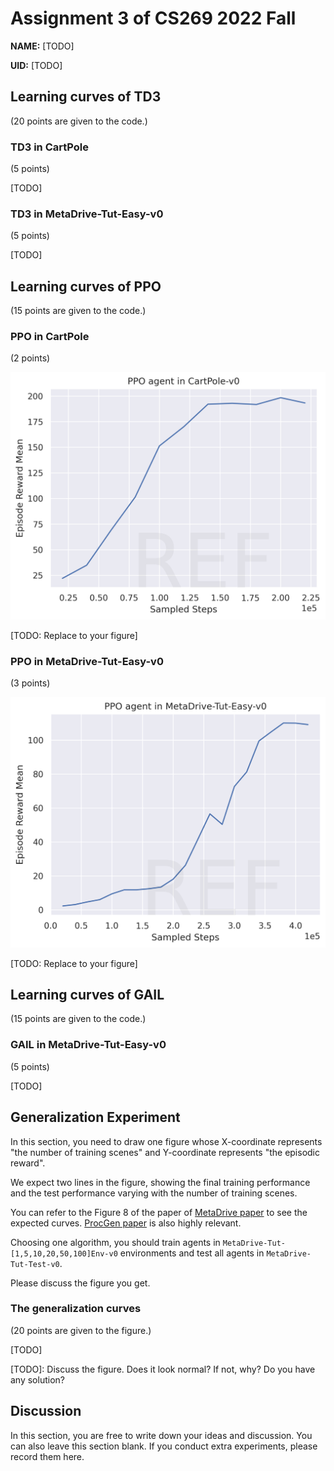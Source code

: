 # Assignment 3 of CS269 2022 Fall

**NAME:** [TODO]

**UID:** [TODO]


## Learning curves of TD3

(20 points are given to the code.)

### TD3 in CartPole

(5 points)

[TODO]


### TD3 in MetaDrive-Tut-Easy-v0

(5 points)

[TODO]



## Learning curves of PPO

(15 points are given to the code.)

### PPO in CartPole

(2 points)

![](cartpole-ppo.png)

[TODO: Replace to your figure]



### PPO in MetaDrive-Tut-Easy-v0

(3 points)

![](metadrive-easy-ppo.png)

[TODO: Replace to your figure]


## Learning curves of GAIL

(15 points are given to the code.)

### GAIL in MetaDrive-Tut-Easy-v0

(5 points)

[TODO]




## Generalization Experiment

In this section, you need to draw one figure
whose X-coordinate represents "the number of training scenes" and 
Y-coordinate represents "the episodic reward".

We expect two lines in the figure, showing the final training performance and 
the test performance varying with the number of training scenes. 

You can refer to the Figure 8 of the paper of  [MetaDrive paper](https://arxiv.org/pdf/2109.12674.pdf) 
to see the expected curves. [ProcGen paper](http://proceedings.mlr.press/v97/cobbe19a/cobbe19a.pdf) is also highly relevant.


Choosing one algorithm, you should train agents in `MetaDrive-Tut-[1,5,10,20,50,100]Env-v0` environments and test all agents in `MetaDrive-Tut-Test-v0`.

Please discuss the figure you get.


### The generalization curves

(20 points are given to the figure.)

[TODO]


[TODO]: Discuss the figure. Does it look normal? If not, why? Do you have any solution?




## Discussion

In this section, you are free to write down your ideas and discussion. 
You can also leave this section blank.
If you conduct extra experiments, please record them here.




